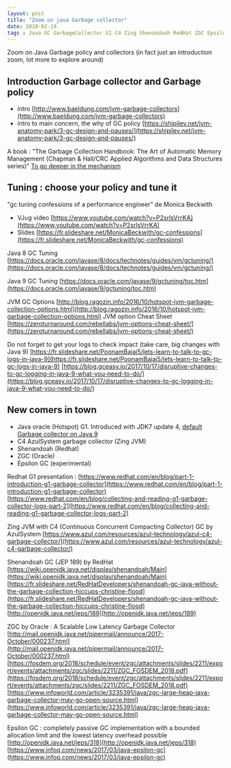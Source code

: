 ```yaml
---
layout: post
title: "Zoom on java Garbage collector"
date: 2018-02-19
tags : Java GC GarbageCollector G1 C4 Zing Shenandoah RedHat ZGC EpsilonGC Monica Beckwith JVM Zoomon
---
```


Zoom on Java Garbage policy and collectors (in fact just an introduction zoom, lot more to explore around)

## Introduction Garbage collector and Garbage policy

* intro [http://www.baeldung.com/jvm-garbage-collectors](http://www.baeldung.com/jvm-garbage-collectors)
* intro to main concern, the why of GC policy [https://shipilev.net/jvm-anatomy-park/3-gc-design-and-pauses/](https://shipilev.net/jvm-anatomy-park/3-gc-design-and-pauses/)

A book : "The Garbage Collection Handbook: The Art of Automatic Memory Management (Chapman & Hall/CRC Applied Algorithms and Data Structures series)"
[To go deeper in the mechanism](https://www.amazon.com/Garbage-Collection-Handbook-Management-Algorithms/dp/1420082795/)

## Tuning : choose your policy and tune it

"gc tuning confessions of a performance engineer" de Monica Beckwith
* VJug video [https://www.youtube.com/watch?v=P2srlsVrrKA](https://www.youtube.com/watch?v=P2srlsVrrKA)
* Slides [https://fr.slideshare.net/MonicaBeckwith/gc-confessions](https://fr.slideshare.net/MonicaBeckwith/gc-confessions)

Java 8 GC Tuning
[https://docs.oracle.com/javase/8/docs/technotes/guides/vm/gctuning/](https://docs.oracle.com/javase/8/docs/technotes/guides/vm/gctuning/)

Java 9 GC Tuning
[https://docs.oracle.com/javase/9/gctuning/toc.htm](https://docs.oracle.com/javase/9/gctuning/toc.htm)

JVM GC Options
[http://blog.ragozin.info/2016/10/hotspot-jvm-garbage-collection-options.html](http://blog.ragozin.info/2016/10/hotspot-jvm-garbage-collection-options.html)
JVM option Cheat Sheet
[https://zeroturnaround.com/rebellabs/jvm-options-cheat-sheet/](https://zeroturnaround.com/rebellabs/jvm-options-cheat-sheet/)

Do not forget to get your logs to check impact (take care, big changes with Java 9)
[https://fr.slideshare.net/PoonamBajaj5/lets-learn-to-talk-to-gc-logs-in-java-9](https://fr.slideshare.net/PoonamBajaj5/lets-learn-to-talk-to-gc-logs-in-java-9)
[https://blog.gceasy.io/2017/10/17/disruptive-changes-to-gc-logging-in-java-9-what-you-need-to-do/](https://blog.gceasy.io/2017/10/17/disruptive-changes-to-gc-logging-in-java-9-what-you-need-to-do/)

## New comers in town

* Java oracle (Hotspot) G1. Introduced with JDK7 update 4, [default Garbage collector on Java 9](http://openjdk.java.net/jeps/248)
* C4 AzulSystem garbage collector (Zing JVM)
* Shenandoah (Redhat)
* ZGC (Oracle)
* Epsilon GC (experimental)

Redhat G1 presentation :
[https://www.redhat.com/en/blog/part-1-introduction-g1-garbage-collector](https://www.redhat.com/en/blog/part-1-introduction-g1-garbage-collector)
[https://www.redhat.com/en/blog/collecting-and-reading-g1-garbage-collector-logs-part-2](https://www.redhat.com/en/blog/collecting-and-reading-g1-garbage-collector-logs-part-2)

Zing JVM with C4 (Continuous Concurrent Compacting Collector) GC by AzulSystem
[https://www.azul.com/resources/azul-technology/azul-c4-garbage-collector/](https://www.azul.com/resources/azul-technology/azul-c4-garbage-collector/)

Shenandoah GC (JEP 189) by RedHat
[https://wiki.openjdk.java.net/display/shenandoah/Main](https://wiki.openjdk.java.net/display/shenandoah/Main)
[https://fr.slideshare.net/RedHatDevelopers/shenandoah-gc-java-without-the-garbage-collection-hiccups-christine-flood](https://fr.slideshare.net/RedHatDevelopers/shenandoah-gc-java-without-the-garbage-collection-hiccups-christine-flood)
[http://openjdk.java.net/jeps/189](http://openjdk.java.net/jeps/189)

ZGC by Oracle : A Scalable Low Latency Garbage Collector
[http://mail.openjdk.java.net/pipermail/announce/2017-October/000237.html](http://mail.openjdk.java.net/pipermail/announce/2017-October/000237.html)
[https://fosdem.org/2018/schedule/event/zgc/attachments/slides/2211/export/events/attachments/zgc/slides/2211/ZGC_FOSDEM_2018.pdf](https://fosdem.org/2018/schedule/event/zgc/attachments/slides/2211/export/events/attachments/zgc/slides/2211/ZGC_FOSDEM_2018.pdf)
[https://www.infoworld.com/article/3235391/java/zgc-large-heap-java-garbage-collector-may-go-open-source.html](https://www.infoworld.com/article/3235391/java/zgc-large-heap-java-garbage-collector-may-go-open-source.html)

Epsilon GC : completely passive GC implementation with a bounded allocation limit and the lowest latency overhead possible
[http://openjdk.java.net/jeps/318](http://openjdk.java.net/jeps/318)
[https://www.infoq.com/news/2017/03/java-epsilon-gc](https://www.infoq.com/news/2017/03/java-epsilon-gc)


